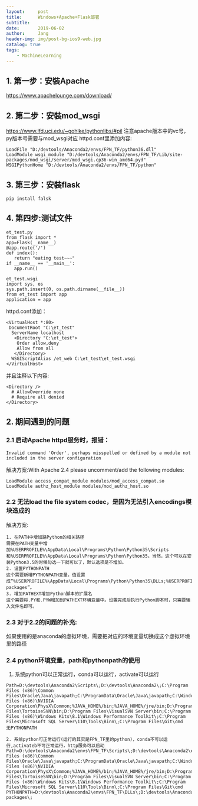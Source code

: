 ```yaml
---
layout:     post
title:      Windows+Apache+Flask部署
subtitle:   
date:       2019-06-02
author:     Jang
header-img: img/post-bg-ios9-web.jpg
catalog: true
tags:
    - MachineLearning
---
```



## 1. 第一步：安裝Apache
https://www.apachelounge.com/download/

## 2. 第二步：安裝mod_wsgi
https://www.lfd.uci.edu/~gohlke/pythonlibs/#pil
注意apache版本中的vc号，py版本号需要与mod_wsgi对应
httpd.conf里添加内容:
```
LoadFile "D:/devtools/Anaconda2/envs/FPN_TF/python36.dll"
LoadModule wsgi_module "D:/devtools/Anaconda2/envs/FPN_TF/Lib/site-packages/mod_wsgi/server/mod_wsgi.cp36-win_amd64.pyd"
WSGIPythonHome "D:/devtools/Anaconda2/envs/FPN_TF/python"
```
## 3. 第三步：安裝flask
```
pip install falsk
```

## 4. 第四步:测试文件
```
et_test.py
from flask import *
app=Flask(__name__)
@app.route('/')
def index():
   return "eating test~~~"
if __name__ == '__main__':
   app.run()
```
```
et_test.wsgi
import sys, os
sys.path.insert(0, os.path.dirname(__file__))
from et_test import app
application = app
```
httpd.conf添加：
```
<VirtualHost *:80>
 DocumentRoot "C:\et_test"
  ServerName localhost
   <Directory "C:\et_test">
    Order allow,deny
    Allow from all
   </Directory>
  WSGIScriptAlias /et_web C:\et_test\et_test.wsgi
</VirtualHost>
```
并且注释以下内容:
```
<Directory />
  # AllowOverride none
  # Require all denied
</Directory>
```


## 2. 期间遇到的问题
### 2.1 启动Apache httpd服务时，报错：
```
Invalid command 'Order', perhaps misspelled or defined by a module not included in the server configuration
```
解决方案:With Apache 2.4 please uncomment/add the following modules:
```
LoadModule access_compat_module modules/mod_access_compat.so
LoadModule authz_host_module modules/mod_authz_host.so
```
### 2.2 无法load the file system codec，是因为无法引入encodings模块造成的
解决方案:
```
1. 在PATH中增加路Python的相关路径
需要在PATH变量中增加%USERPROFILE%\AppData\Local\Programs\Python\Python35\Scripts和%USERPROFILE%\AppData\Local\Programs\Python\Python35。当然，这个可以在安装Python3.5的时候勾选一下就可以了，默认选项是不增加。
2. 设置PYTHONPATH
这个需要新增PYTHONPATH变量，值设置成“%USERPROFILE%\AppData\Local\Programs\Python\Python35\DLLs;%USERPROFILE%\AppData\Local\Programs\Python\Python35\Lib;%USERPROFILE%\AppData\Local\Programs\Python\Python35\Lib\site-packages”。
3. 增加PATHEXT增加Python脚本的扩展名
这个需要将.PY和.PYW增加到PATHEXT环境变量中。设置完成后执行Python脚本时，只需要输入文件名即可。
```

### 2.3 对于2.2的问题的补充:
如果使用的是anaconda的虚拟环境，需要把对应的环境变量切换成这个虚拟环境里的路径

### 2.4 python环境变量，path和pythonpath的使用
1. 系统python可以正常运行，conda可以运行，activate可以运行
```
Path=D:\devtools\Anaconda2\Scripts\;D:\devtools\Anaconda2\;C:\Program Files (x86)\Common Files\Oracle\Java\javapath;C:\ProgramData\Oracle\Java\javapath;C:\Windows\system32;C:\Windows;C:\Windows\System32\Wbem;C:\Windows\System32\WindowsPowerShell\v1.0\;C:\Program Files (x86)\NVIDIA Corporation\PhysX\Common;%JAVA_HOME%/bin;%JAVA_HOME%/jre/bin;D:\Program Files\TortoiseSVN\bin;D:\Program Files\VisualSVN Server\bin;C:\Program Files (x86)\Windows Kits\8.1\Windows Performance Toolkit\;C:\Program Files\Microsoft SQL Server\110\Tools\Binn\;C:\Program Files\Git\cmd
无PYTHONPATH
```
```
2. 系统python可正常运行(运行的其实是FPN_TF里的python)，conda不可以运行,activateb不可正常运行，http服务可以启动
Path=D:\devtools\Anaconda2\envs\FPN_TF\Scripts\;D:\devtools\Anaconda2\envs\FPN_TF\;C:\Program Files (x86)\Common Files\Oracle\Java\javapath;C:\ProgramData\Oracle\Java\javapath;C:\Windows\system32;C:\Windows;C:\Windows\System32\Wbem;C:\Windows\System32\WindowsPowerShell\v1.0\;C:\Program Files (x86)\NVIDIA Corporation\PhysX\Common;%JAVA_HOME%/bin;%JAVA_HOME%/jre/bin;D:\Program Files\TortoiseSVN\bin;D:\Program Files\VisualSVN Server\bin;C:\Program Files (x86)\Windows Kits\8.1\Windows Performance Toolkit\;C:\Program Files\Microsoft SQL Server\110\Tools\Binn\;C:\Program Files\Git\cmd
PYTHONPATH=D:\devtools\Anaconda2\envs\FPN_TF\DLLs\;D:\devtools\Anaconda2\envs\FPN_TF\Lib\;D:\devtools\Anaconda2\envs\FPN_TF\Lib\site-packages\;
```
